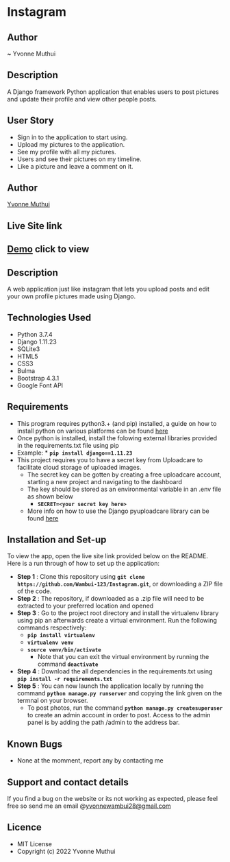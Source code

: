 # Instagram
## Author

~ Yvonne Muthui
## Description

A Django framework Python application that enables users to post pictures and update their profile and view other people posts.

## User Story
* Sign in to the application to start using.
* Upload my pictures to the application.
* See my profile with all my pictures.
* Users and see their pictures on my timeline.
* Like a picture and leave a comment on it.

## Author
[Yvonne Muthui](https://github.com/wambui-123)

## Live Site link
## [Demo](https://jullzigclone.herokuapp.com/) click to view


## Description
A web application just like instagram that lets you upload posts and edit your own profile pictures made using Django.

## Technologies Used
* Python 3.7.4
* Django 1.11.23
* SQLite3
* HTML5  
* CSS3
* Bulma 
* Bootstrap 4.3.1
* Google Font API

## Requirements
* This program requires python3.+ (and pip) installed, a guide on how to install python on various platforms can be found [here](https://www.python.org/)
* Once python is installed, install the folowing external libraries provided in the requirements.txt file using pip
* Example: * **`pip install django==1.11.23`**
* This project requires you to have a secret key from Uploadcare to facilitate cloud storage of uploaded images.
    * The secret key can be gotten by creating a free uploadcare account, starting a new project and navigating to the dashboard
    * The key should be stored as an environmental variable in an .env file as shown below
        * **`SECRET=<your secret key here>`**
    * More info on how to use the Django pyuploadcare library can be found [here](https://uploadcare.com/docs/guides/django/)

## Installation and Set-up
To view the app, open the live site link provided below on the README.
Here is a run through of how to set up the application:
* **Step 1** : Clone this repository using **`git clone https://github.com/Wambui-123/Instagram.git`**, or downloading a ZIP file of the code.
* **Step 2** : The repository, if downloaded as a .zip file will need to be extracted to your preferred location and opened
* **Step 3** : Go to the project root directory and install the virtualenv library using pip an afterwards create a virtual environment. Run the following commands respectively:
    * **`pip install virtualenv`**
    * **`virtualenv venv`**
    * **`source venv/bin/activate`**
        * Note that you can exit the virtual environment by running the command **`deactivate`**
* **Step 4** : Download the all dependencies in the requirements.txt using **`pip install -r requirements.txt`**
* **Step 5** : You can now launch the application locally by running the command **`python manage.py runserver`** and copying the link given on the termnal on your browser.
    * To post photos, run the command  **`python manage.py createsuperuser`** to create an admin account in order to post. Access to the admin panel is by adding the path /admin to the address bar.    

## Known Bugs
* None at the momment, report any by contacting me

## Support and contact details
If you find a bug on the website or its not working as expected, please feel free so send me an email @yvonnewambui28@gmail.com

## Licence
* MIT License
* Copyright (c) 2022 Yvonne Muthui
